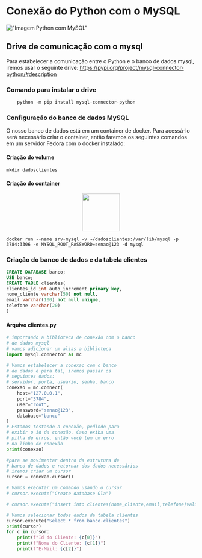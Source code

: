 # Conexão do Python com o MySQL

!["Imagem Python com MySQL"](https://miro.medium.com/v2/resize:fit:1137/1*OnDVcS17HTWZ2L2vPaaQ1A.png)

## Drive de comunicação com o mysql
Para estabelecer a comunicação entre o Python e o banco de dados mysql, iremos usar o seguinte drive:
<a href="https://pypi.org/project/mysql-connector-python/#description"> https://pypi.org/project/mysql-connector-python/#description </a>

### Comando para instalar o drive
```python
    python -m pip install mysql-connector-python
```
### Configuração do banco de dados MySQL
O nosso banco de dados está em um container de docker. Para acessá-lo será necessário criar o container, então faremos os seguintes comandos em um servidor Fedora com o docker instalado:

#### Criação do volume
```shell
mkdir dadosclientes
```

#### Criação do container
<p style="text-align:center">
<img src="https://cdn.iconscout.com/icon/free/png-256/free-docker-226091.png" height="100" width="100">
</p>

```shell
docker run --name srv-mysql -v ~/dadosclientes:/var/lib/mysql -p 3784:3306 -e MYSQL_ROOT_PASSWORD=senac@123 -d mysql
```
### Criação do banco de dados e da tabela clientes

```sql
CREATE DATABASE banco;
USE banco;
CREATE TABLE clientes(
clientes_id int auto_increment primary key,
nome_cliente varchar(50) not null,
email varchar(100) not null unique,
telefone varchar(20)
)
```

#### Arquivo clientes.py

```python
# importando a biblioteca de conexão com o banco
# de dados mysql
# vamos adicionar um alias a biblioteca
import mysql.connector as mc

# Vamos estabelecer a conexao com o banco
# de dados e para tal, iremos passar os 
# seguintes dados:
# servidor, porta, usuario, senha, banco
conexao = mc.connect(
    host="127.0.0.1",
    port="3784",
    user="root",
    password="senac@123",
    database="banco"
)
# Estamos testando a conexão, pedindo para 
# exibir o id da conexão. Caso exiba uma 
# pilha de erros, então você tem um erro
# na linha de conexão
print(conexao)

#para se movimentar dentro da estrutura de 
# banco de dados e retornar dos dados necessários
# iremos criar um cursor
cursor = conexao.cursor()

# Vamos executar um comando usando o cursor
# cursor.execute("Create database Ola")

# cursor.execute("insert into clientes(nome_cliente,email,telefone)values('Amanda','amanda@uol.com.br','(54) 9985-6854')")

# Vamos selecionar todos dados da tabela clientes
cursor.execute("Select * from banco.clientes")
print(cursor)
for c in cursor:
    print(f"Id do Cliente: {c[0]}")
    print(f"Nome do Cliente: {c[1]}")
    print(f"E-Mail: {c[2]}")


```